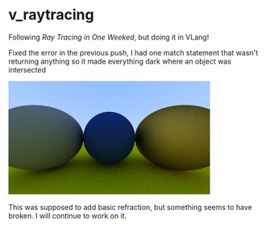 # v_raytracing


Following _Ray Tracing in One Weeked_, but doing it in VLang!

Fixed the error in the previous push, I had one match statement that wasn't returning anything so it made everything dark where an object was intersected

![A better image that is most of the way through!](v_src/image.png)

This was supposed to add basic refraction, but something seems to have broken. I will continue to work on it.